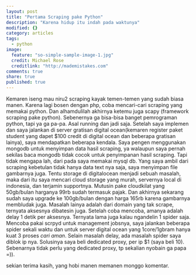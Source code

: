 ```yaml
---
layout: post
title: "Pertama Scraping pake Python"
description: "Karena hidup itu indah pada waktunya"
modified: {}
category: articles
tags: 
  - python
image: 
  feature: "so-simple-sample-image-1.jpg"
  credit: Michael Rose
  creditlink: "http://mademistakes.com"
comments: true
share: true
published: true
---
```


Kemaren iseng mau niru2 scraping kayak temen-temen yang sudah biasa manen. Karena lagi bosen dengan php, coba mencari-cari scraping yang memakai python. Dan alhamdulilah akhirnya ketemu juga scapy (framework scraping pake python). Sebenernya ga bisa-bisa banget pemrograman python, tapi ya ga pa-pa. Asal running dan jadi saja.
Setelah saya implemen dan saya jalankan di server gratisan digital ocean(kemaren register paket student yang dapet $100 credit di digital ocean dan beberapa gratisan lainya), saya mendapatkan beberapa kendala. Saya pengen menggunakan mongodb untuk menyimpan data hasil scraping, ya walaupun saya pernah sekilas baca mongodb tidak cocok untuk penyimpanan hasil scraping. Tapi tidak mengapa lah, dari pada saya memakai mysql db. Yang saya ambil dari scraping kebetulan tidak hanya data text nya saja, saya menyimpan file gambarnya juga.
Tentu storage di digitalocean menjadi sebuah masalah, maka dari itu saya mencari cloud storage yang murah, servernya local di indonesia, dan terjamin supportnya. Mutusin pake cloudkilat yang 50gb/bulan harganya 99rb sudah termasuk pajak. Dan akhirnya sekarang sudah saya upgrade ke 100gb/bulan dengan harga 165rb karena gambarnya membludak juga.
Masalah lainya adalah dari domain yang tak scrape, ternyata aksesnya dibatesin juga. Setelah coba mencoba, amanya adalah delay 1 detik per aksesnya. Ternyata lama juga kalau ngandelin 1 spider saja. Mencoba pakai scrpyd untuk management jobsnya, saya jalankan beberapa spider sekali waktu dan untuk server digital ocean yang 1core/1gbram hanya kuat 3 proses *cari aman*.
Selain masalah delay, ada masalah spider saya diblok ip nya. Solusinya saya beli dedicated proxy, per ip $1 (saya beli 10). Sebenarnya tidak perlu yang dedicated proxy, tp sekalian nyobain ga papa =)).

sekian terima kasih, yang hobi manen memanen monggo komentar.
